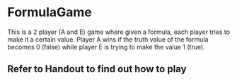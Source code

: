 # FormulaGame
This is a 2 player (A and E) game where given a formula, each player tries to make it a certain value. Player A wins if the truth value of the formula becomes 0 (false) while player E is trying to make the value 1 (true).

## Refer to Handout to find out how to play
